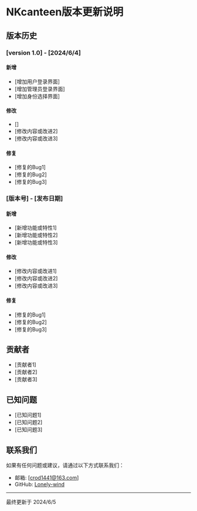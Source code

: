 # NKcanteen版本更新说明

## 版本历史

### [version 1.0] - [2024/6/4]
#### 新增
- [增加用户登录界面]
- [增加管理员登录界面]
- [增加身份选择界面]

#### 修改
- []
- [修改内容或改进2]
- [修改内容或改进3]

#### 修复
- [修复的Bug1]
- [修复的Bug2]
- [修复的Bug3]

### [版本号] - [发布日期]
#### 新增
- [新增功能或特性1]
- [新增功能或特性2]
- [新增功能或特性3]

#### 修改
- [修改内容或改进1]
- [修改内容或改进2]
- [修改内容或改进3]

#### 修复
- [修复的Bug1]
- [修复的Bug2]
- [修复的Bug3]

## 贡献者
- [贡献者1]
- [贡献者2]
- [贡献者3]

## 已知问题
- [已知问题1]
- [已知问题2]
- [已知问题3]

## 联系我们
如果有任何问题或建议，请通过以下方式联系我们：
- 邮箱: [crod1441@163.com]
- GitHub: [Lonely-wind](https://github.com/Lonely-wind)

***
最终更新于 2024/6/5




<!--stackedit_data:
eyJoaXN0b3J5IjpbMTU0MTA4ODI0NCwxMDEyNTA2Nzc5LC0yNj
k4MDI2NDRdfQ==
-->